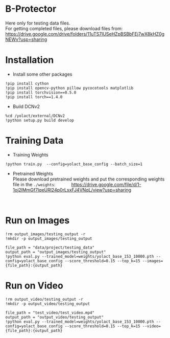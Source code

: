 # B-Protector
Here only for testing data files.  
For getting completed files, please download files from:  
https://drive.google.com/drive/folders/11uTS7lUSeHZpBSBbFEj7wX8kHZ0gNEWv?usp=sharing

# Installation
- Install some other packages
```
!pip install cython
!pip install opencv-python pillow pycocotools matplotlib
!pip install torchvision==0.5.0
!pip install torch==1.4.0
```
- Build DCNv2
```
%cd /yolact/external/DCNv2
!python setup.py build develop
```

# Training Data
- Training Weights
```
!python train.py  --config=yolact_base_config --batch_size=1
```
- Pretrained Weights  
Please download pretrained weights and put the corresponding weights file in the ` ./weights `:
&emsp;&emsp;&emsp; https://drive.google.com/file/d/1-1oj2lMmGf7lqeURl24p0rLsxFJ4VNqL/view?usp=sharing
<br>

# Run on Images
```
!rm output_images/testing_output -r
!mkdir -p output_images/testing_output

file_path = "data/project/testing_data"
output_path = "output_images/testing_output"
!python eval.py --trained_model=weights/yolact_base_153_10000.pth --config=yolact_base_config --score_threshold=0.15 --top_k=15 --images={file_path}:{output_path}
```

# Run on Video
```
!rm output_video/testing_output -r
!mkdir -p output_video/testing_output

file_path = "test_video/test_video.mp4"
output_path = "output_video/testing_output"
!python eval.py --trained_model=weights/yolact_base_153_10000.pth --config=yolact_base_config --score_threshold=0.15 --top_k=15 --video={file_path}:{output_path}
```
